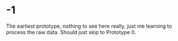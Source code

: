 # -1
The earliest prototype, nothing to see here really, just me learning to process the raw data. Should just skip to Prototype 0.
